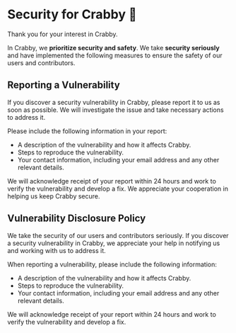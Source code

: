 # Security for Crabby 🔐

Thank you for your interest in Crabby.

In Crabby, we **prioritize security and safety**. We take **security seriously** and have implemented the following measures to ensure the safety of our users and contributors.

## Reporting a Vulnerability

If you discover a security vulnerability in Crabby, please report it to us as soon as possible. We will investigate the issue and take necessary actions to address it.

Please include the following information in your report:

- A description of the vulnerability and how it affects Crabby.
- Steps to reproduce the vulnerability.
- Your contact information, including your email address and any other relevant details.

We will acknowledge receipt of your report within 24 hours and work to verify the vulnerability and develop a fix. We appreciate your cooperation in helping us keep Crabby secure.

## Vulnerability Disclosure Policy

We take the security of our users and contributors seriously. If you discover a security vulnerability in Crabby, we appreciate your help in notifying us and working with us to address it.

When reporting a vulnerability, please include the following information:

- A description of the vulnerability and how it affects Crabby.
- Steps to reproduce the vulnerability.
- Your contact information, including your email address and any other relevant details.

We will acknowledge receipt of your report within 24 hours and work to verify the vulnerability and develop a fix.
